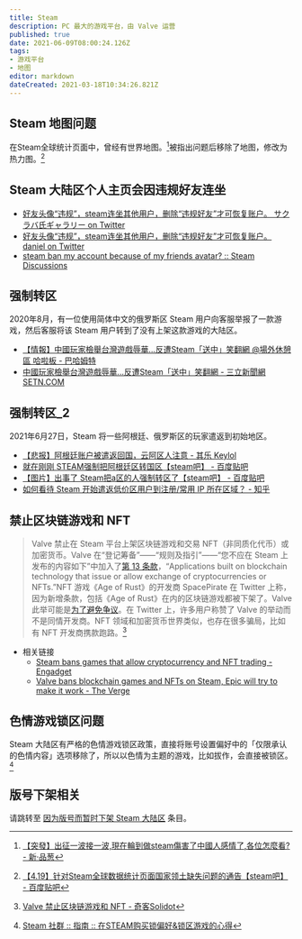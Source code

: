 ```yaml
---
title: Steam
description: PC 最大的游戏平台，由 Valve 运营
published: true
date: 2021-06-09T08:00:24.126Z
tags: 
- 游戏平台
- 地图
editor: markdown
dateCreated: 2021-03-18T10:34:26.821Z
---
```


## Steam 地图问题

在Steam全球统计页面中，曾经有世界地图。[^23879]被指出问题后移除了地图，修改为热力图。[^66291]

[^23879]: [【突發】出征一波接一波,現在輪到做steam傷害了中國人感情了,各位怎麼看? - 新·品葱](https://web.archive.org/web/20200922112943/https://pincong.rocks/question/23879)

[^66291]: [【4.19】针对Steam全球数据统计页面国家领土缺失问题的通告【steam吧】 - 百度贴吧](https://web.archive.org/web/20210408050506/https://tieba.baidu.com/p/6629141990)

## Steam 大陆区个人主页会因违规好友连坐

+ [好友头像“违规”，steam连坐其他用户，删除“违规好友”才可恢复账户。 サクラバ氏ギャラリー on Twitter](https://archive.is/qe2Xe "https://twitter.com/SakurabaMay/status/1229632986234011648")
+ [好友头像“违规”，steam连坐其他用户，删除“违规好友”才可恢复账户。 daniel on Twitter](https://archive.is/oTESb "https://twitter.com/DanielDanielabc/status/1229827961416605696")
+ [steam ban my account because of my friends avatar? :: Steam Discussions](https://web.archive.org/web/20201026151953/https://steamcommunity.com/discussions/forum/0/1753525161665982061/)

## 强制转区

2020年8月，有一位使用简体中文的俄罗斯区 Steam 用户向客服举报了一款游戏，然后客服将该 Steam 用户转到了没有上架这款游戏的大陆区。

+ [【情報】中國玩家檢舉台灣遊戲辱華…反遭Steam「送中」笑翻網 @場外休憩區 哈啦板 - 巴哈姆特](https://web.archive.org/web/20210609075244/https://forum.gamer.com.tw/C.php?bsn=60076&snA=5854690)
+ [中國玩家檢舉台灣遊戲辱華…反遭Steam「送中」笑翻網 - 三立新聞網 SETN.COM](https://web.archive.org/web/20210609075240/https://www.setn.com/News.aspx?NewsID=794782)

## 强制转区_2

2021年6月27日，Steam 将一些阿根廷、俄罗斯区的玩家遣返到初始地区。

+ [【悲报】阿根廷账户被遣返回国，云阿区人注意 - 其乐 Keylol](https://archive.is/mwocj "https://keylol.com/t727233-1-1")
+ [就在刚刚 STEAM强制把阿根廷区转国区【steam吧】 - 百度贴吧](https://web.archive.org/web/20210627034813/https://tieba.baidu.com/p/7424355145)
+ [【图片】出事了 Steam把a区的人强制转区了【steam吧】 - 百度贴吧](https://web.archive.org/web/20210627034735/https://tieba.baidu.com/p/7424321967)
+ [如何看待 Steam 开始遣返低价区用户到注册/常用 IP 所在区域？ - 知乎](https://web.archive.org/web/20210629024204/https://www.zhihu.com/question/468158380)

## 禁止区块链游戏和 NFT

> Valve 禁止在 Steam 平台上架区块链游戏和交易 NFT（非同质化代币）或加密货币。Valve 在“登记筹备”——“规则及指引”——“您不应在 Steam 上发布的内容如下”中加入了[第 13 条款](https://web.archive.org/web/20211016005737/https://partner.steamgames.com/doc/gettingstarted/onboarding)，“Applications built on blockchain technology that issue or allow exchange of cryptocurrencies or NFTs.”NFT 游戏《Age of Rust》的开发商 SpacePirate 在 Twitter 上称，因为新增条款，包括《Age of Rust》在内的区块链游戏都被下架了。Valve 此举可能是[为了避免争议](https://games.slashdot.org/story/21/10/15/2027254/valve-bans-blockchain-games-and-nfts-on-steam)。在 Twitter 上，许多用户称赞了 Valve 的举动而不是同情开发商。NFT 领域和加密货币世界类似，也存在很多骗局，比如有 NFT 开发商携款跑路。[^s13r]

[^s13r]: [Valve 禁止区块链游戏和 NFT - 奇客Solidot](https://web.archive.org/web/20211016093336/https://www.solidot.org/story?sid=69261)

+ 相关链接
    + [Steam bans games that allow cryptocurrency and NFT trading - Engadget](https://web.archive.org/web/20211016010537/https://www.engadget.com/steam-ban-cryptocurrency-nft-trading-blockchain-valve-165038811.html)
    + [Valve bans blockchain games and NFTs on Steam, Epic will try to make it work - The Verge](https://web.archive.org/web/20211016010534/https://www.theverge.com/2021/10/15/22728425/valve-steam-blockchain-nft-crypto-ban-games-age-of-rust)

## 色情游戏锁区问题

Steam 大陆区有严格的色情游戏锁区政策，直接将账号设置偏好中的「仅限承认的色情内容」选项移除了，所以以色情为主题的游戏，比如拔作，会直接被锁区。[^1938089011]

[^1938089011]: [Steam 社群 :: 指南 :: 在STEAM购买锁偏好&锁区游戏的心得](https://steamcommunity.com/sharedfiles/filedetails/?id=1938089011)

## 版号下架相关

请跳转至 [因为版号而暂时下架 Steam 大陆区](/unclear/因为版号而暂时下架_Steam_大陆区.md) 条目。
